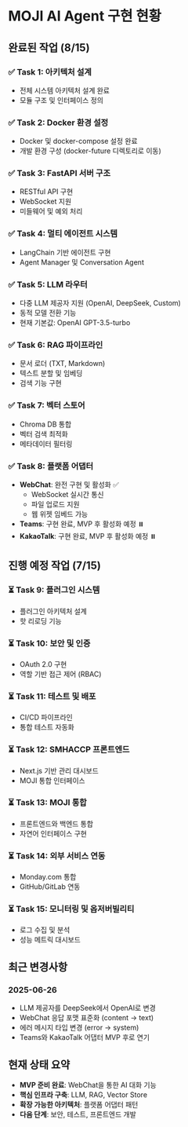 # MOJI AI Agent 구현 현황

## 완료된 작업 (8/15)

### ✅ Task 1: 아키텍처 설계
- 전체 시스템 아키텍처 설계 완료
- 모듈 구조 및 인터페이스 정의

### ✅ Task 2: Docker 환경 설정
- Docker 및 docker-compose 설정 완료
- 개발 환경 구성 (docker-future 디렉토리로 이동)

### ✅ Task 3: FastAPI 서버 구조
- RESTful API 구현
- WebSocket 지원
- 미들웨어 및 예외 처리

### ✅ Task 4: 멀티 에이전트 시스템
- LangChain 기반 에이전트 구현
- Agent Manager 및 Conversation Agent

### ✅ Task 5: LLM 라우터
- 다중 LLM 제공자 지원 (OpenAI, DeepSeek, Custom)
- 동적 모델 전환 기능
- 현재 기본값: OpenAI GPT-3.5-turbo

### ✅ Task 6: RAG 파이프라인
- 문서 로더 (TXT, Markdown)
- 텍스트 분할 및 임베딩
- 검색 기능 구현

### ✅ Task 7: 벡터 스토어
- Chroma DB 통합
- 벡터 검색 최적화
- 메타데이터 필터링

### ✅ Task 8: 플랫폼 어댑터
- **WebChat**: 완전 구현 및 활성화 ✅
  - WebSocket 실시간 통신
  - 파일 업로드 지원
  - 웹 위젯 임베드 가능
- **Teams**: 구현 완료, MVP 후 활성화 예정 ⏸️
- **KakaoTalk**: 구현 완료, MVP 후 활성화 예정 ⏸️

## 진행 예정 작업 (7/15)

### ⏳ Task 9: 플러그인 시스템
- 플러그인 아키텍처 설계
- 핫 리로딩 기능

### ⏳ Task 10: 보안 및 인증
- OAuth 2.0 구현
- 역할 기반 접근 제어 (RBAC)

### ⏳ Task 11: 테스트 및 배포
- CI/CD 파이프라인
- 통합 테스트 자동화

### ⏳ Task 12: SMHACCP 프론트엔드
- Next.js 기반 관리 대시보드
- MOJI 통합 인터페이스

### ⏳ Task 13: MOJI 통합
- 프론트엔드와 백엔드 통합
- 자연어 인터페이스 구현

### ⏳ Task 14: 외부 서비스 연동
- Monday.com 통합
- GitHub/GitLab 연동

### ⏳ Task 15: 모니터링 및 옵저버빌리티
- 로그 수집 및 분석
- 성능 메트릭 대시보드

## 최근 변경사항

### 2025-06-26
- LLM 제공자를 DeepSeek에서 OpenAI로 변경
- WebChat 응답 포맷 표준화 (content → text)
- 에러 메시지 타입 변경 (error → system)
- Teams와 KakaoTalk 어댑터 MVP 후로 연기

## 현재 상태 요약

- **MVP 준비 완료**: WebChat을 통한 AI 대화 기능
- **핵심 인프라 구축**: LLM, RAG, Vector Store
- **확장 가능한 아키텍처**: 플랫폼 어댑터 패턴
- **다음 단계**: 보안, 테스트, 프론트엔드 개발